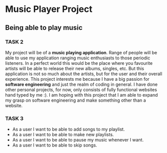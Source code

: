 # Music Player Project
## Being able to play music



### **TASK 2**

My project will be of a **music playing application**. Range of people will be able to use my application ranging 
music enthusiasts to those periodic listeners. In a perfect world this would be the place where you favourite 
artists will be able to release their new albums, singles, etc. But this application is not so much about the 
artists, but for the user and their overall experience. This project interests me because I have a big
passion for **software engineering** and just the realm of coding in general. I have done other personal projects, 
for now, only consists of fully functional websites hand typed by me :). I am hoping with this project that I am
able to expand my grasp on software engineering and make something other than a website.

### **TASK 3**
* As a user I want to be able to add songs to my playlist.
* As a user I want to be able to make new playlists.
* As a user I want to be able to pause my music whenever I want.
* As a user I want to be able to skip songs.
